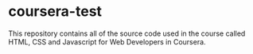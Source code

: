 # coursera-test
This repository contains all of the source code used in the course called HTML, CSS and Javascript for Web Developers in Coursera.

